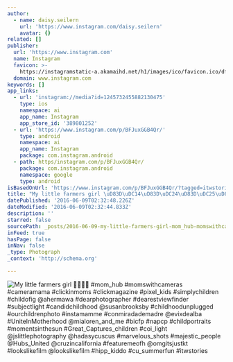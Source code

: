 ```yaml
---
author:
  - name: daisy.seilern
    url: 'https://www.instagram.com/daisy.seilern'
    avatar: {}
related: []
publisher:
  url: 'https://www.instagram.com'
  name: Instagram
  favicon: >-
    https://instagramstatic-a.akamaihd.net/h1/images/ico/favicon.ico/dfa85bb1fd63.ico
  domain: www.instagram.com
keywords: []
app_links:
  - url: 'instagram://media?id=1245732455882130475'
    type: ios
    namespace: ai
    app_name: Instagram
    app_store_id: '389801252'
  - url: 'https://www.instagram.com/p/BFJuxGGB4Qr/'
    type: android
    namespace: ai
    app_name: Instagram
    package: com.instagram.android
  - path: https/instagram.com/p/BFJuxGGB4Qr/
    package: com.instagram.android
    namespace: google
    type: android
isBasedOnUrl: 'https://www.instagram.com/p/BFJuxGGB4Qr/?tagged=itwstories'
title: "My little farmers girl \uD83D\uDC14\uD83D\uDC24\uD83D\uDC25\uD83D\uDC14 #mom_hub #momswithcameras #cameramama #clickinmoms #clickmagazine #pixel_kids #simplychildren #childofig @ahermawa #dearphotographer #dearestviewfinder #subjectlight #candidchildhood @susanbrooksby #childhoodunplugged #ourchildrenphoto #instamamme #conmiradademadre @evixdealba #UniteInMotherhood @mialoren_and_me #bicfp #napcp #childportraits #momentsinthesun #Great_Captures_children #coi_light @jslittlephotography @hadasycuscus #marvelous_shots #majestic_people @Hubs_United @cruzincalifornia #featuremeofh @omgitsjustkt #lookslikefilm @lookslikefilm #hipp_kiddo #cu_summerfun #itwstories"
datePublished: '2016-06-09T02:32:48.226Z'
dateModified: '2016-06-09T02:32:44.833Z'
description: ''
starred: false
sourcePath: _posts/2016-06-09-my-little-farmers-girl-mom_hub-momswithcameras-c.md
inFeed: true
hasPage: false
inNav: false
_type: Photograph
_context: 'http://schema.org'

---
```

![My little farmers girl  #mom_hub #momswithcameras #cameramama #clickinmoms #clickmagazine #pixel_kids #simplychildren #childofig @ahermawa #dearphotographer #dearestviewfinder #subjectlight #candidchildhood @susanbrooksby #childhoodunplugged #ourchildrenphoto #instamamme #conmiradademadre @evixdealba #UniteInMotherhood @mialoren_and_me #bicfp #napcp #childportraits #momentsinthesun #Great_Captures_children #coi_light @jslittlephotography @hadasycuscus #marvelous_shots #majestic_people @Hubs_United @cruzincalifornia #featuremeofh @omgitsjustkt #lookslikefilm @lookslikefilm #hipp_kiddo #cu_summerfun #itwstories](https://scontent.cdninstagram.com/t51.2885-15/s640x640/sh0.08/e35/13092358_1191276604229324_1331293047_n.jpg?ig_cache_key=MTI0NTczMjQ1NTg4MjEzMDQ3NQ%3D%3D.2)